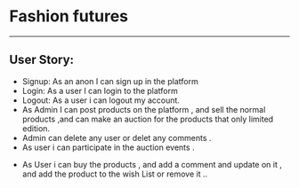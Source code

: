 #  Fashion futures
---
## User Story:
* Signup: As an anon I can sign up in the platform 
* Login: As a user I can login to the platform 
* Logout: As a user i can logout my account.
* As Admin I can post products on the platform , and sell the normal products ,and can make an auction for the products that only limited edition. 
* Admin can delete any user or delet any comments .
* As user i can participate in the auction events .
- As User i can buy the products , and add a comment and update on it  , and add the product to the wish List or remove it .. 

